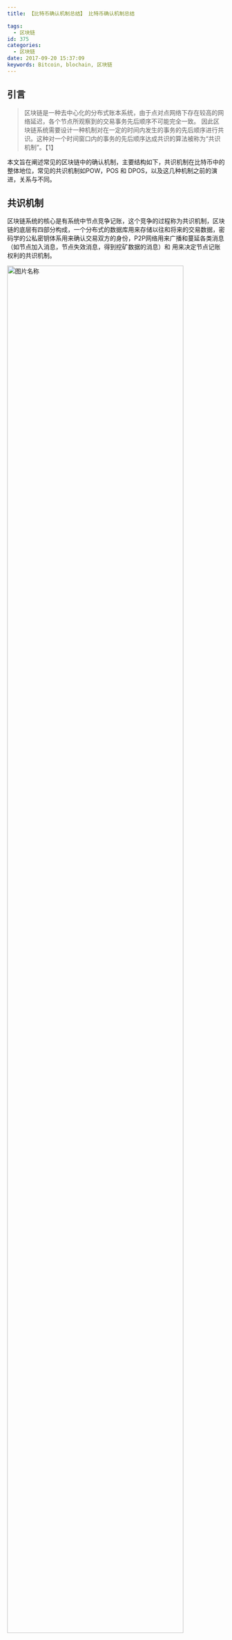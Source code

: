 ```yaml
---
title: 【比特币确认机制总结】 比特币确认机制总结

tags:
  - 区块链
id: 375
categories:
  - 区块链
date: 2017-09-20 15:37:09
keywords: Bitcoin, blochain, 区块链
---
```

## 引言

> 区块链是一种去中心化的分布式账本系统，由于点对点网络下存在较高的网络延迟，各个节点所观察到的交易事务先后顺序不可能完全一致。 因此区块链系统需要设计一种机制对在一定的时间内发生的事务的先后顺序进行共识。这种对一个时间窗口内的事务的先后顺序达成共识的算法被称为“共识机制”。【1】

本文旨在阐述常见的区块链中的确认机制，主要结构如下，共识机制在比特币中的整体地位，常见的共识机制如POW，POS 和 DPOS，以及这几种机制之前的演进，关系与不同。
<!--more-->

## 共识机制

区块链系统的核心是有系统中节点竞争记账，这个竞争的过程称为共识机制，区块链的底层有四部分构成，一个分布式的数据库用来存储以往和将来的交易数据，密码学的公私密钥体系用来确认交易双方的身份，P2P网络用来广播和蔓延各类消息（如节点加入消息，节点失效消息，得到挖矿数据的消息）和 用来决定节点记账权利的共识机制。

<img src="../images/2017/09/blockchain_confirmation_mechanism_2.png" width = "90%" height = "90%" alt="图片名称" align=center />

共识机制在区块链中扮演着核心的地位，**共识机制决定了谁有记账的权利**，为什么他可以记账。不用的虚拟货币采用共识机制不同，常见的共识机制如POW，POS，DPOS 拜占庭容错等。现梳理如下：

Virtual Currency | Mechanism 
----|------
Bitcoin | POW 
Ppcoin.ShadowCash.BlackCoin.NuShares/NuBits.Qora and Nav Coin.  | POS 
Ethereum. NXT | POW+POS  
AntShares | dBFT 

### POW
POW(Proof of Work)，即工作量证明机制。整个系统中每个节点为整个系统提供计算能力(简称算力)，通过一个竞争机制，让计算工作完成最出色的节点获得系统的奖励，也就是完成新生成货币的分配。【1】

区块链是一个持续增长的顺序块组成的，每个块包含了头文件和一系列的交易信息$TXi$，其中头文件中保护了timestamp $Ti$,上一个块的索引$Hi-1$,  和nounce $ Ni-1$ ,区块链是密码上的安全，对于每一轮只要找到相应的HASG的碰撞就算成功，HASG的碰撞的意思可以了解为hash值的前多少位相同，我们知道何难找到两个hash一模一样的文件，但是我们可以找到前几位相同的，我们将一个完整的挖矿过程整理如下：

$$f(Di) > SHA256(SHA256(Hi−1||Ti||TXi||di||Ni)))$$

其中$Di$是难度系数，可以认为是前多少为的碰撞。挖矿的过程就是在不停的尝试找$Ni$的过程。下面我们给出一个模拟挖矿的例子。
  
测试环境说明：

操作系统 | RAM | SWAP
----|------|----
Centos 6 x86 | 512M  | 256 MB

操作步骤：

1. 运行如下脚本
  
```
#!/ bin/bash  
n=1  
while [ $n -lt 1000000 ]  
do  
echo -n $n j sha1sum - j cut -c 1-9 >> sha1-9-result  
n=$ (( n+1 )) # increments $n  
done
sort sha1-9-result > sha1-9-result -sort
uniq -d sha1-9-result -sort > sha1-9-result -uniq
```

2. 对结果进行排序，找到前9位对撞成功的n的值.

<img src="../images/2017/09/blockchain_confirmation_mechanism_1.png" width = "90%" height = "90%" alt="图片名称" align=center />

实验结果如下：  

"311214" sha1 value is:    
ff47893a16ec612176cbb4255c7e0ce58400a828  
"775478" sha1 value is:    
ff47893a1f31dd5fd4220a9e8981112a2b3be2d6
  
虽然只是模拟实验，但是完整的反映了POW的运作原理。

### POS

POS， (Proof of Stake) 最初有Sunny King 在2102年在论文[PPCoin: Peer-to-Peer Crypto-Currency with Proof-of-Stake](https://www.mendeley.com/research-papers/ppcoin-peertopeer-cryptocurrency-proofofstake/) 中提出，这种机制通过计算你持有币数占总币数的百分比，包括你占有币数的时间来决定你获得本次记账权利的概率。

在 PoW 机制中，由于想要找到符合条件的 nonce. nonce 往往需要花费大量的电力和时间成本，因此，为了使每个 Block 更快被生成，PoS 机制去掉了穷举 noncenonce 这一过程，继而采用以下更快速的算法：【2】
$$SHA256(SHA256(B prev),A,t) ≤ balance(A)m$$

H 某个哈希函数  
t 为 UTC 时间戳  
Bprev 指的是上一个区块  
balance(A) 代表账户A 的账户的余额   
唯一可以不断调整的参数是 t，等式右边 m 是某个固定的实数，因此，当balance(A)越大，找到合理 t 的概率越大。网络中，普遍对于 t 的范围有所限制，如可以尝试的时间戳不能超过标准时间戳 1 小时，也就说，一个节点可以尝试 7200 次，来找到一个符合条件的t，如果找不到即可放弃。因此，在 PoS 中，**一个账户的余额越多，在同等算力下，就越容易发现下一个区块**.

### DPOW
Delegated Proof of Stake（委托股权证明） 是 PoS 的进化方案，在常规 PoW 和 PoS 中，一大影响效率之处在于任何一个新加入的 Block，都需要被整个网络所有节点做确认。DPoS 优化方案在于：通过不同的策略，不定时的选中一小群节点，这一小群节点做新区块的创建，验证，签名和相互监督，这样就大幅度的减少了区块创建和确认所需要消耗的时间和算力成本。

## 演进的动力

在本章中我们会重点探讨POW->POS-DPOS这个演进的过程，哪些原因促使了区块链从POW到POS的转移。

比特币的设计之初，系统默认节点和算力是均匀分布的，因为通过CPU来进行投票，拥有钱包(节点)数和算力值应该是大致匹配的，每一个比特币钱包的拥有者都能够参与整个系统的决策机制，如果有任何人试图对系统作恶，或者某一部分节点收到损失，都可以让其他节点迅速补上，并且只要有51%的节点(算力)投票就可以选择对系统发展更有利的方向。

在实际操作中POW的主要问题是算力过于集中的安全风险，这种风险体现在比特币的控制权上，挖矿的人和持有比特币的人已经完全被隔开，许多矿工可能完全不了解比特币的生态，甚至不关心比特币的未来，却拥有对比特币的绝对控制权，因为他们是新币产生的起始点。
一种极端的想法，如果几个大型的矿池联合在一起，那么最新发行的币将囤积，会造成原有币种的进一步通货紧缩。简而言之，比特币的命运掌握在并不一定关心比特币命运的人手上，而持有比特币的人并没有控制权。【3】

这就有点像，一个公司的命运并不是那些持有公司股份的股东来决定的，而是那些有可能根本不拥有股份，而只要有钱的人来决定的。那些持有比特币的人完全无法对比特币的未来做出自己的决定。我们仿佛从中本聪设定的一CPU一票的文明世界，一下子沦为纯粹是靠蛮力，看谁力气更大的原始社会。
  
DPOS机制似乎又重新把权利归还到那些持有数字货币的人手上。DPOS机制是让每一个持有BTS的人对整个系统资源当代表的人进行投票，而获得最多票数的101个代表进行交易打包计算。这个可以理解为101个矿池，而这101个矿池彼此的权利是完全相等的。那些握着BTS选票的人可以随时通过投票更换这些代表(矿池)，只要他们提供的算力不稳定，计算机宕机、或者试图利用手中的权力作恶，他们将会立刻被愤怒的选民门踢出整个系统，而后备代表可以随时顶上去。【3】
 
## 发行机制

POW的新增机制是“挖矿”，即矿工每完成一定量的计算，有可能获得一块新block中的新增比特币。这个过程是一个纯粹的通胀过程，即无中生有新增比特币。但获得新增的比特币有一定的要求，必须全球第一个找出特定的HASH值。因此发行机制是算力比例分配的。

POS的新增机制是“利息”，即持有一定的POS币一定时间，当然得开着客户端，将获得一定量的固定“利息”。这部分“利息”是新增的POS币。只要你持有POS币并开机，你就能获得一定比例的“利息”。 因此POS体系将新增POS币投放社会的机制，其投向是以已有POS币等比例增加的。

## 优缺点对比

类型 | 优点 | 缺点
----|------|----
PoW | 1.算法简单，容易实现；2.节点间无需交换额外的信息即可达成共识；3.破坏系统需要投入极大的成本；  | 　1.浪费能源；2.区块的确认时间难以缩短；3.新的区块链必须找到一种不同的散列算法，否则就会面临比特币的算力攻击；4.容易产生分叉，需要等待多个确认；5.永远没有最终性，需要检查点机制来弥补最终性；
POS/DPOS | 1.算法简单，能耗低  | 　1)没有专业化，拥有权益的参与者未必希望参与记账；2.容易产生分叉，需要等待多个确认；4.永远没有最终性，需要检查点机制来弥补最终性；【1】

## 总结
本文介绍了常见的共识机制，并阐述了其中的演进和发展的过程，下部分中我们将从确认时间，能耗，激励措施，经济模型等方面进行详细的分析。
## 声明
本文65%为翻译组合,**35%为原创**
d3d3LmVoY29vLmNvbSwg5L2c6ICFOmVoY29v（BASE64编码）
## 引用
1. https://baike.baidu.com/item/%E5%85%B1%E8%AF%86%E6%9C%BA%E5%88%B6/20234683?fr=aladdin
2. https://daimajia.com/2017/09/14/pow-and-pos
3. http://www.wanbizu.com/jingyan/201408231853.html
4. https://www.linkedin.com/pulse/%E6%B7%B1%E5%BA%A6%E6%8E%A2%E8%AE%A8pos%E6%9C%BA%E5%88%B6-%E9%B2%B2-%E7%8E%8B?trk=pulse-det-nav_art







